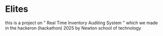 # Elites
this is a project on
" Real Time Inventory Auditing System "
which we made in the hackeron (hackathon) 2025 by Newton school of technology 
